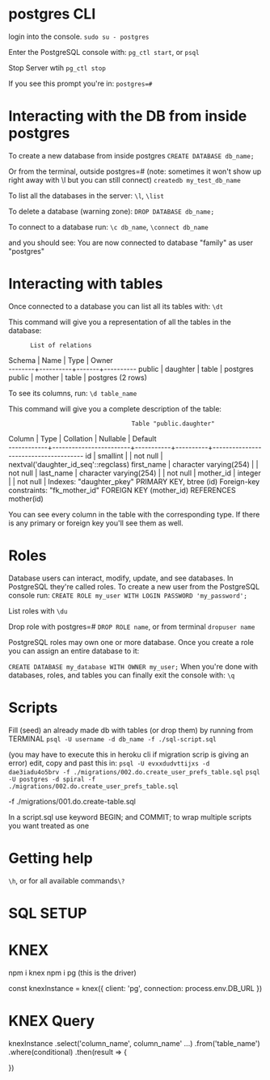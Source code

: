 # postgres CLI
 login into the console. 
`sudo su - postgres`

Enter the PostgreSQL console with:
`pg_ctl start`, 
or 
`psql`

Stop Server wtih
`pg_ctl stop`

If you see this prompt you're in: `postgres=#`

# Interacting with the DB from inside postgres

To create a new database from inside postgres
`CREATE DATABASE db_name;`

Or from the terminal, outside postgres=# 
(note: sometimes it won't show up right away with \l but you can still connect)
`createdb my_test_db_name`

To list all the databases in the server:
`\l`, `\list`

To delete a database (warning zone):
`DROP DATABASE db_name;`

To connect to a database run:
`\c db_name`, `\connect db_name`

and you should see:
You are now connected to database "family" as user "postgres"

# Interacting with tables
Once connected to a database you can list all its tables with:
`\dt`

This command will give you a representation of all the tables in the database:

          List of relations
 Schema |   Name   | Type  |  Owner   
--------+----------+-------+----------
 public | daughter | table | postgres
 public | mother   | table | postgres
(2 rows)


To see its columns, run:
`\d table_name`

This command will give you a complete description of the table:

                                      Table "public.daughter"
   Column   |          Type          | Collation | Nullable |               Default                
------------+------------------------+-----------+----------+--------------------------------------
 id         | smallint               |           | not null | nextval('daughter_id_seq'::regclass)
 first_name | character varying(254) |           | not null | 
 last_name  | character varying(254) |           | not null | 
 mother_id  | integer                |           | not null | 
Indexes:
    "daughter_pkey" PRIMARY KEY, btree (id)
Foreign-key constraints:
    "fk_mother_id" FOREIGN KEY (mother_id) REFERENCES mother(id)


You can see every column in the table with the corresponding type. If there is any primary or foreign key you'll see them as well.

# Roles
Database users can interact, modify, update, and see databases. In PostgreSQL they're called roles. To create a new user from the PostgreSQL console run:
`CREATE ROLE my_user WITH LOGIN PASSWORD 'my_password';`

List roles with 
`\du`

Drop role with 
postgres=# `DROP ROLE name`, or from terminal `dropuser name`

PostgreSQL roles may own one or more database. Once you create a role you can assign an entire database to it:

`CREATE DATABASE my_database WITH OWNER my_user;`
When you're done with databases, roles, and tables you can finally exit the console with:
`\q`

# Scripts
Fill (seed) an already made db with tables (or drop them) by running from
TERMINAL
`psql -U username -d db_name -f ./sql-script.sql`

(you may have to execute this in heroku cli if migration scrip is giving an error)
edit, copy and past this in:
`psql -U evxxdudvttijxs -d dae3iadu4o5brv -f ./migrations/002.do.create_user_prefs_table.sql`
`psql -U postgres -d spiral -f ./migrations/002.do.create_user_prefs_table.sql`


-f ./migrations/001.do.create-table.sql

In a script.sql use keyword BEGIN; and COMMIT; to wrap multiple scripts you want
treated as one

# Getting help
`\h`, or for all available commands`\?`

# SQL SETUP



# KNEX
npm i knex
npm i pg (this is the driver)

const knexInstance = knex({
client: 'pg',
connection:  process.env.DB_URL
})

# KNEX Query
knexInstance
.select('column_name', column_name' ...)
.from('table_name')
.where(conditional)
.then(result => {
    
  })





